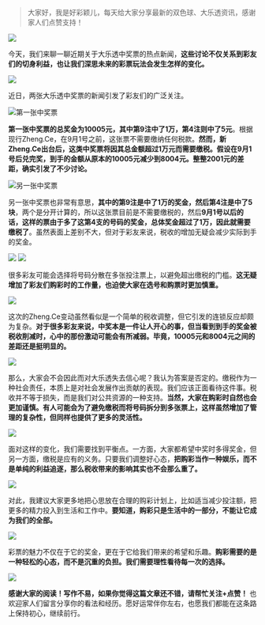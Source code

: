> 大家好，我是好彩颖儿，每天给大家分享最新的双色球、大乐透资讯，感谢家人们点赞支持！


![](https://cdn.jsdelivr.net/gh/wangwenjie1314/PicCDN/2024-8-19/1724048497346-image.png)

今天，我们来聊一聊近期关于大乐透中奖票的热点新闻，**这些讨论不仅关系到彩友们的切身利益，也让我们深思未来的彩票玩法会发生怎样的变化。**

![](https://cdn.jsdelivr.net/gh/wangwenjie1314/PicCDN/2024-8-19/1724050005040-image.png)


近日，两张大乐透中奖票的新闻引发了彩友们的广泛关注。

![第一张中奖票](https://cdn.jsdelivr.net/gh/wangwenjie1314/PicCDN/2024-8-19/1724049415222-image.png)

**第一张中奖票的总奖金为10005元，其中第9注中了1万，第4注则中了5元**。根据现行Zheng.Ce，在9月1号之前，这张票不需要缴纳任何税款。**然而，新Zheng.Ce出台后，这类中奖票将因其总金额超过1万元而需要缴税。假设在9月1号后兑完奖，到手的金额从原本的10005元减少到8004元。整整2001元的差距，确实引发了不少讨论。**

![另一张中奖票](https://cdn.jsdelivr.net/gh/wangwenjie1314/PicCDN/2024-8-19/1724049476434-image.png)

另一张中奖票也非常有意思，**其中的第9注是中了1万的奖金，然后第4注是中了5块**，两个是分开计算的，所以这张票目前是不需要缴税的，然后**9月1号以后的话，这样的票由于多了这第4支的号码的奖金，总体奖金超过了1万，因此就需要缴税了**。虽然表面上差别不大，但对于彩友来说，税收的增加无疑会减少实际到手的奖金。

![](https://cdn.jsdelivr.net/gh/wangwenjie1314/PicCDN/2024-8-19/1724049576979-image.png)
![](https://cdn.jsdelivr.net/gh/wangwenjie1314/PicCDN/2024-8-19/1724049591250-image.png)

很多彩友可能会选择将号码分散在多张投注票上，以避免超出缴税的门槛。**这无疑增加了彩友们购彩时的工作量，也迫使大家在选号和购票时更加慎重。**


![](https://cdn.jsdelivr.net/gh/wangwenjie1314/PicCDN/2024-8-19/1724049647430-image.png)


这次的Zheng.Ce变动虽然看似是一个简单的税收调整，但它引发的连锁反应却颇为复杂。**对于很多彩友来说，中奖本是一件让人开心的事，但当看到到手的奖金被税收削减时，心中的那份激动可能会有所减弱。毕竟，10005元和8004元之间的差距还是挺明显的。**


![](https://cdn.jsdelivr.net/gh/wangwenjie1314/PicCDN/2024-8-19/1724049672467-image.png)


那么，大家会不会因此而对大乐透失去信心呢？我认为答案是否定的。缴税作为一种社会责任，本质上是对社会发展作出贡献的表现。我们应该正面看待这件事。税收并不等于损失，而是我们对公共资源的一种支持。**当然，大家在购彩时自然也会更加谨慎。有人可能会为了避免缴税而将号码拆分到多张票上，这样虽然增加了管理的复杂性，但同样也提供了更多的灵活性。**


![](https://cdn.jsdelivr.net/gh/wangwenjie1314/PicCDN/2024-8-19/1724049710578-image.png)


面对这样的变化，我们需要找到平衡点。一方面，大家都希望中奖时多得奖金，但另一方面，缴税是应有的义务。只要我们调整好心态，**把购彩当作一种娱乐，而不是单纯的利益追逐，那么税收带来的影响其实也不会那么重了。**


![](https://cdn.jsdelivr.net/gh/wangwenjie1314/PicCDN/2024-8-19/1724049737969-image.png)


对此，我建议大家更多地把心思放在合理的购彩计划上，比如适当减少投注额，把更多的精力投入到生活和工作中。**要知道，购彩只是生活中的一部分，不能让它成为我们的全部。**


![](https://cdn.jsdelivr.net/gh/wangwenjie1314/PicCDN/2024-8-19/1724049769231-image.png)


彩票的魅力不仅在于它的奖金，更在于它给我们带来的希望和乐趣。**购彩需要的是一种轻松的心态，而不是沉重的负担。我们需要理性看待每一次的选择。**


![](https://cdn.jsdelivr.net/gh/wangwenjie1314/PicCDN/2024-8-19/1724049828180-image.png)


**感谢大家的阅读！写作不易，如果你觉得这篇文章还不错，请帮忙关注+点赞！** 也欢迎家人们留言分享你的看法和经历。愿好运常伴你左右，也愿我们都能在这条路上保持初心，继续前行。


